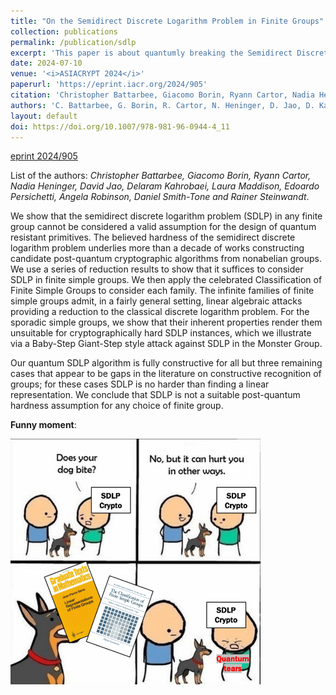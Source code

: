 ```yaml
---
title: "On the Semidirect Discrete Logarithm Problem in Finite Groups"
collection: publications
permalink: /publication/sdlp
excerpt: 'This paper is about quantumly breaking the Semidirect Discrete Logarithm Problem on finite groups'
date: 2024-07-10
venue: '<i>ASIACRYPT 2024</i>'
paperurl: 'https://eprint.iacr.org/2024/905'
citation: 'Christopher Battarbee, Giacomo Borin, Ryann Cartor, Nadia Heninger, David Jao, Delaram Kahrobaei, Laura Maddison, Edoardo Persichetti, Angela Robinson, Daniel Smith-Tone and Rainer Steinwandt. "On the Semidirect Discrete Logarithm Problem in Finite Groups". <i>ASIACRYPT 2024</i>.'
authors: 'C. Battarbee, G. Borin, R. Cartor, N. Heninger, D. Jao, D. Kahrubaei, L. Maddison, E. Persichetti, A. Robinson, D. Smith-Tone, R. Steinwandt'
layout: default
doi: https://doi.org/10.1007/978-981-96-0944-4_11
---
```


[eprint 2024/905](https://eprint.iacr.org/2024/905.pdf)

List of the authors:
*Christopher Battarbee, Giacomo Borin, Ryann Cartor, Nadia Heninger, David Jao, Delaram Kahrobaei, Laura Maddison, Edoardo Persichetti, Angela Robinson, Daniel Smith-Tone and Rainer Steinwandt*.

We show that the semidirect discrete logarithm problem (SDLP) in any finite group cannot be considered a valid assumption for the design of quantum resistant primitives. The believed hardness of the semidirect discrete logarithm problem underlies more than a decade of works constructing candidate post-quantum cryptographic algorithms from nonabelian groups.  We use a series of reduction results to show that it suffices to consider SDLP in finite simple groups. We then apply the celebrated Classification of Finite Simple Groups to consider each family. The infinite families of finite simple groups admit, in a fairly general setting, linear algebraic attacks providing a reduction to the classical discrete logarithm problem. For the sporadic simple groups, we show that their inherent properties render them unsuitable for cryptographically hard SDLP instances, which we illustrate via a Baby-Step Giant-Step style attack against SDLP in the Monster Group.

Our quantum SDLP algorithm is fully constructive for all but three remaining cases that appear to be gaps in the literature on constructive recognition of groups; for these cases SDLP is no harder than finding a linear representation. We conclude that SDLP is not a suitable post-quantum hardness assumption for any choice of finite group.

**Funny moment**:

<img width = "400pt" title = "Summary" alt="someone's censuring the meme" src="../files/memes/sdlp.png">
